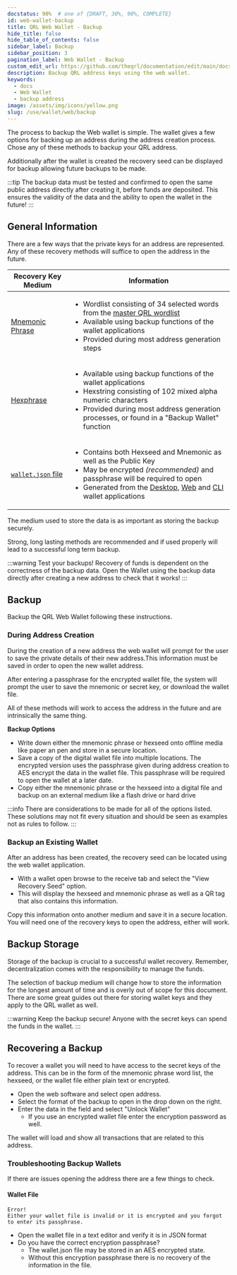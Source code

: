 ```yaml
---
docstatus: 90%  # one of {DRAFT, 30%, 90%, COMPLETE}
id: web-wallet-backup
title: QRL Web Wallet - Backup
hide_title: false
hide_table_of_contents: false
sidebar_label: Backup 
sidebar_position: 3
pagination_label: Web Wallet - Backup
custom_edit_url: https://github.com/theqrl/documentation/edit/main/docs/Use/Wallet/Web/backup-wallet.md
description: Backup QRL address keys using the web wallet.
keywords:
  - docs
  - Web Wallet
  - backup address
image: /assets/img/icons/yellow.png
slug: /use/wallet/web/backup
---
```


The process to backup the Web wallet is simple. The wallet gives a few options for backing up an address during the address creation process. Chose any of these methods to backup your QRL address.

Additionally after the wallet is created the recovery seed can be displayed for backup allowing future backups to be made.

:::tip
The backup data must be tested and confirmed to open the same public address directly after creating it, before funds are deposited. This ensures the validity of the data and the ability to open the wallet in the future!
:::


## General Information


There are a few ways that the private keys for an address are represented. Any of these recovery methods will suffice to open the address in the future.

| Recovery Key Medium | Information |
| --- | --- |
| [Mnemonic Phrase](/build/address/mnemonic)  | <ul><li>Wordlist consisting of 34 selected words from the [master QRL wordlist](https://github.com/theQRL/qrllib/blob/master/src/qrl/wordlist.cpp)</li><li>Available using backup functions of the wallet applications</li> <li>Provided during most address generation steps</li></ul> |
| [Hexphrase](/build/address/hexphrase) | <ul><li>Available using backup functions of the wallet applications</li><li>Hexstring consisting of 102 mixed alpha numeric characters</li><li>Provided during most address generation processes, or found in a "Backup Wallet" function</li></ul> |
| [`wallet.json` file](/build/address/wallet-json) |  <ul><li>Contains both Hexseed and Mnemonic as well as the Public Key</li><li>May be encrypted *(recommended)* and passphrase will be required to open</li><li>Generated from the [Desktop](/use/wallet/desktop/overview), [Web](/use/wallet/web/overview) and [CLI](/use/node/node-cli/overview) wallet applications</li></ul> |

The medium used to store the data is as important as storing the backup securely. 

Strong, long lasting methods are recommended and if used properly will lead to a successful long term backup. 

:::warning Test your backups!
Recovery of funds is dependent on the correctness of the backup data. Open the Wallet using the backup data directly after creating a new address to check that it works!
:::

## Backup

Backup the QRL Web Wallet following these instructions.


### During Address Creation


During the creation of a new address the web wallet will prompt for the user to save the private details of their new address.This information must be saved in order to open the new wallet address. 

After entering a passphrase for the encrypted wallet file, the system will prompt the user to save the mnemonic or secret key, or download the wallet file.

All of these methods will work to access the address in the future and are intrinsically the same thing.

**Backup Options**

- Write down either the mnemonic phrase or hexseed onto offline media like paper an pen and store in a secure location. 
- Save a copy of the digital wallet file into multiple locations. The encrypted version uses the passphrase given during address creation to AES encrypt the data in the wallet file. This passphrase will be required to open the wallet at a later date.
- Copy either the mnemonic phrase or the hexseed into a digital file and backup on an external medium like a flash drive or hard drive

:::info
There are considerations to be made for all of the options listed. These solutions may not fit every situation and should be seen as examples not as rules to follow. 
:::


### Backup an Existing Wallet

After an address has been created, the recovery seed can be located using the web wallet application. 

- With a wallet open browse to the receive tab and select the "View Recovery Seed" option. 
- This will display the hexseed and mnemonic phrase as well as a QR tag that also contains this information.

Copy this information onto another medium and save it in a secure location. You will need one of the recovery keys to open the address, either will work.


## Backup Storage

Storage of the backup is crucial to a successful wallet recovery. Remember, decentralization comes with the responsibility to manage the funds. 

The selection of backup medium will change how to store the information for the longest amount of time and is overly out of scope for this document. There are some great guides out there for storing wallet keys and they apply to the QRL wallet as well. 

:::warning
Keep the backup secure! Anyone with the secret keys can spend the funds in the wallet.
:::


## Recovering a Backup

To recover a wallet you will need to have access to the secret keys of the address. This can be in the form of the mnemonic phrase word list, the hexseed, or the wallet file either plain text or encrypted.

- Open the web software and select open address.
- Select the format of the backup to open in the drop down on the right.
- Enter the data in the field and select "Unlock Wallet"
  - If you use an encrypted wallet file enter the encryption password as well.

The wallet will load and show all transactions that are related to this address.

### Troubleshooting Backup Wallets

If there are issues opening the address there are a few things to check.

#### Wallet File

```
Error!
Either your wallet file is invalid or it is encrypted and you forgot to enter its passphrase.
```

- Open the wallet file in a text editor and verify it is in JSON format
- Do you have the correct encryption passphrase?
  - The wallet.json file may be stored in an AES encrypted state. 
  - Without this encryption passphrase there is no recovery of the information in the file.








